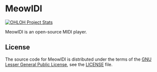 # MeowIDI

[![OHLOH Project Stats](https://www.openhub.net/p/MeowIDI/widgets/project_thin_badge?format=gif)](https://www.openhub.net/p/MeowIDI)

MeowIDI is an open-source MIDI player.

## License

The source code for MeowIDI is distributed under the terms of the [GNU Lesser General Public License](https://www.gnu.org/licenses/old-licenses/lgpl-2.1.html), see the [LICENSE](https://github.com/PatriotRossii/MeowIDI/blob/master/LICENSE) file.
